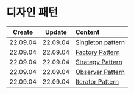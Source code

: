 # 디자인 패턴
|Create|Update|Content|
|:-:|:-:|:--|
|22.09.04|22.09.04|[Singleton pattern](./singletonPattern.md)|
|22.09.04|22.09.04|[Factory Pattern](./factoryPattern.md)|
|22.09.04|22.09.04|[Strategy Pattern](./strategyPattern.md)|
|22.09.04|22.09.04|[Observer Pattern](./observerPattern.md)|
|22.09.04|22.09.04|[Iterator Pattern](./iteratorPattern.md)|